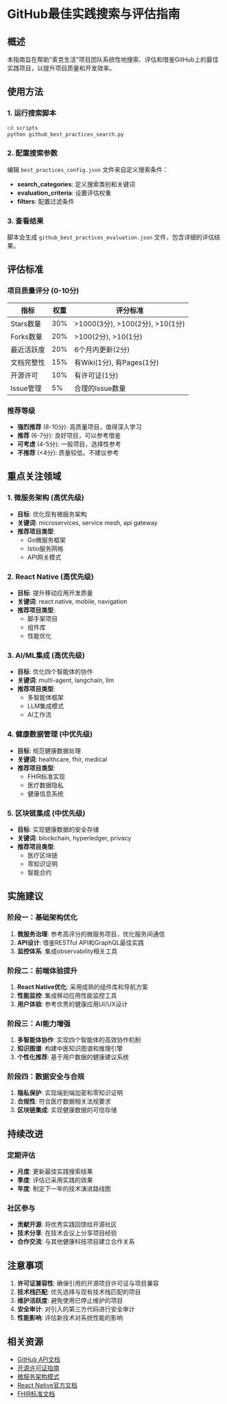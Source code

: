 # GitHub最佳实践搜索与评估指南

## 概述

本指南旨在帮助"索克生活"项目团队系统性地搜索、评估和借鉴GitHub上的最佳实践项目，以提升项目质量和开发效率。

## 使用方法

### 1. 运行搜索脚本

```bash
cd scripts
python github_best_practices_search.py
```

### 2. 配置搜索参数

编辑 `best_practices_config.json` 文件来自定义搜索条件：

- **search_categories**: 定义搜索类别和关键词
- **evaluation_criteria**: 设置评估权重
- **filters**: 配置过滤条件

### 3. 查看结果

脚本会生成 `github_best_practices_evaluation.json` 文件，包含详细的评估结果。

## 评估标准

### 项目质量评分 (0-10分)

| 指标 | 权重 | 评分标准 |
|------|------|----------|
| Stars数量 | 30% | >1000(3分), >100(2分), >10(1分) |
| Forks数量 | 20% | >100(2分), >10(1分) |
| 最近活跃度 | 20% | 6个月内更新(2分) |
| 文档完整性 | 15% | 有Wiki(1分), 有Pages(1分) |
| 开源许可 | 10% | 有许可证(1分) |
| Issue管理 | 5% | 合理的Issue数量 |

### 推荐等级

- **强烈推荐** (8-10分): 高质量项目，值得深入学习
- **推荐** (6-7分): 良好项目，可以参考借鉴
- **可考虑** (4-5分): 一般项目，选择性参考
- **不推荐** (<4分): 质量较低，不建议参考

## 重点关注领域

### 1. 微服务架构 (高优先级)
- **目标**: 优化现有微服务架构
- **关键词**: microservices, service mesh, api gateway
- **推荐项目类型**: 
  - Go微服务框架
  - Istio服务网格
  - API网关模式

### 2. React Native (高优先级)
- **目标**: 提升移动应用开发质量
- **关键词**: react native, mobile, navigation
- **推荐项目类型**:
  - 脚手架项目
  - 组件库
  - 性能优化

### 3. AI/ML集成 (高优先级)
- **目标**: 优化四个智能体的协作
- **关键词**: multi-agent, langchain, llm
- **推荐项目类型**:
  - 多智能体框架
  - LLM集成模式
  - AI工作流

### 4. 健康数据管理 (中优先级)
- **目标**: 规范健康数据处理
- **关键词**: healthcare, fhir, medical
- **推荐项目类型**:
  - FHIR标准实现
  - 医疗数据隐私
  - 健康信息系统

### 5. 区块链集成 (中优先级)
- **目标**: 实现健康数据的安全存储
- **关键词**: blockchain, hyperledger, privacy
- **推荐项目类型**:
  - 医疗区块链
  - 零知识证明
  - 智能合约

## 实施建议

### 阶段一：基础架构优化
1. **微服务治理**: 参考高评分的微服务项目，优化服务间通信
2. **API设计**: 借鉴RESTful API和GraphQL最佳实践
3. **监控体系**: 集成observability相关工具

### 阶段二：前端体验提升
1. **React Native优化**: 采用成熟的组件库和导航方案
2. **性能监控**: 集成移动应用性能监控工具
3. **用户体验**: 参考优秀的健康应用UI/UX设计

### 阶段三：AI能力增强
1. **多智能体协作**: 实现四个智能体的高效协作机制
2. **知识图谱**: 构建中医知识图谱和推理引擎
3. **个性化推荐**: 基于用户数据的健康建议系统

### 阶段四：数据安全与合规
1. **隐私保护**: 实现端到端加密和零知识证明
2. **合规性**: 符合医疗数据相关法规要求
3. **区块链集成**: 实现健康数据的可信存储

## 持续改进

### 定期评估
- **月度**: 更新最佳实践搜索结果
- **季度**: 评估已采用实践的效果
- **年度**: 制定下一年的技术演进路线图

### 社区参与
- **贡献开源**: 将优秀实践回馈给开源社区
- **技术分享**: 在技术会议上分享项目经验
- **合作交流**: 与其他健康科技项目建立合作关系

## 注意事项

1. **许可证兼容性**: 确保引用的开源项目许可证与项目兼容
2. **技术栈匹配**: 优先选择与现有技术栈匹配的项目
3. **维护活跃度**: 避免使用已停止维护的项目
4. **安全审计**: 对引入的第三方代码进行安全审计
5. **性能影响**: 评估新技术对系统性能的影响

## 相关资源

- [GitHub API文档](https://docs.github.com/en/rest)
- [开源许可证指南](https://choosealicense.com/)
- [微服务架构模式](https://microservices.io/)
- [React Native官方文档](https://reactnative.dev/)
- [FHIR标准文档](https://www.hl7.org/fhir/) 